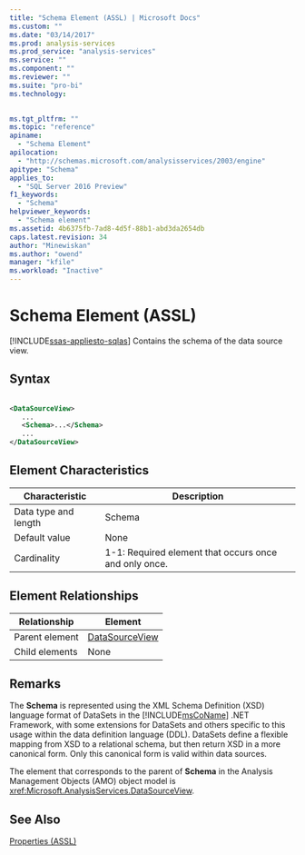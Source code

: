 ```yaml
---
title: "Schema Element (ASSL) | Microsoft Docs"
ms.custom: ""
ms.date: "03/14/2017"
ms.prod: analysis-services
ms.prod_service: "analysis-services"
ms.service: ""
ms.component: ""
ms.reviewer: ""
ms.suite: "pro-bi"
ms.technology: 
  

ms.tgt_pltfrm: ""
ms.topic: "reference"
apiname: 
  - "Schema Element"
apilocation: 
  - "http://schemas.microsoft.com/analysisservices/2003/engine"
apitype: "Schema"
applies_to: 
  - "SQL Server 2016 Preview"
f1_keywords: 
  - "Schema"
helpviewer_keywords: 
  - "Schema element"
ms.assetid: 4b6375fb-7ad8-4d5f-88b1-abd3da2654db
caps.latest.revision: 34
author: "Minewiskan"
ms.author: "owend"
manager: "kfile"
ms.workload: "Inactive"
---
```

# Schema Element (ASSL)
[!INCLUDE[ssas-appliesto-sqlas](../../../includes/ssas-appliesto-sqlas.md)]
  Contains the schema of the data source view.  
  
## Syntax  
  
```xml  
  
<DataSourceView>  
   ...  
   <Schema>...</Schema>  
   ...  
</DataSourceView>  
```  
  
## Element Characteristics  
  
|Characteristic|Description|  
|--------------------|-----------------|  
|Data type and length|Schema|  
|Default value|None|  
|Cardinality|1-1: Required element that occurs once and only once.|  
  
## Element Relationships  
  
|Relationship|Element|  
|------------------|-------------|  
|Parent element|[DataSourceView](../../../analysis-services/scripting/objects/datasourceview-element-assl.md)|  
|Child elements|None|  
  
## Remarks  
 The **Schema** is represented using the XML Schema Definition (XSD) language format of DataSets in the [!INCLUDE[msCoName](../../../includes/msconame-md.md)] .NET Framework, with some extensions for DataSets and others specific to this usage within the data definition language (DDL). DataSets define a flexible mapping from XSD to a relational schema, but then return XSD in a more canonical form. Only this canonical form is valid within data sources.  
  
 The element that corresponds to the parent of **Schema** in the Analysis Management Objects (AMO) object model is <xref:Microsoft.AnalysisServices.DataSourceView>.  
  
## See Also  
 [Properties &#40;ASSL&#41;](../../../analysis-services/scripting/properties/properties-assl.md)  
  
  
